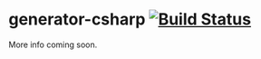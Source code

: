 # generator-csharp [![Build Status](https://secure.travis-ci.org/omnisharp/generator-csharp.png?branch=master)](https://travis-ci.org/sayedihashimi/generator-csharp)

More info coming soon.